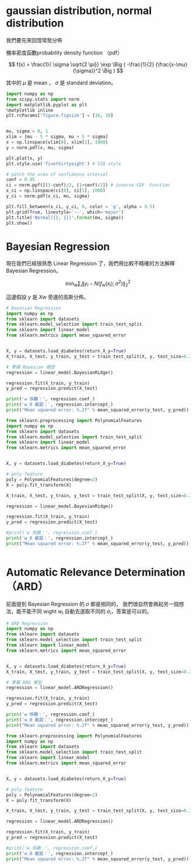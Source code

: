 <script src="https://cdn.mathjax.org/mathjax/latest/MathJax.js?config=TeX-AMS-MML_HTMLorMML" type="text/javascript"></script>
<script type="text/x-mathjax-config">
MathJax.Hub.Config({
    tex2jax: {
    inlineMath: [ ["$","$"], ["\(","\)"] ],
    processEscapes: true
    }
});
</script>



# gaussian distribution, normal distribution
我們要先來回憶常態分佈 <br>

機率密度函數probability density function （pdf）

$$
f(x) = \frac{1}{ \sigma \sqrt{2 \pi}} \exp \Big ( -\frac{1}{2} (\frac{x-\mu}{\sigma})^2 \Big )
$$

其中的 $\mu$ 是 mean ， $\sigma$ 是 standard deviation。 



```python 
import numpy as np
from scipy.stats import norm
import matplotlib.pyplot as plt
%matplotlib inline
plt.rcParams['figure.figsize'] = [10, 10]


mu, sigma = 0, 1
xlim = [mu - 5 * sigma, mu + 5 * sigma]
x = np.linspace(xlim[0], xlim[1], 1000)
y = norm.pdf(x, mu, sigma)

plt.plot(x, y)
plt.style.use('fivethirtyeight') # 538 style

# patch the area of confidence interval
conf = 0.95
ci = norm.ppf([(1-conf)/2, (1+conf)/2]) # inverse CDF　function
x_ci = np.linspace(ci[0], ci[1], 1000)
y_ci = norm.pdf(x_ci, mu, sigma)

plt.fill_between(x_ci, y_ci, 0, color = 'g', alpha = 0.5)
plt.grid(True, linestyle='--', which='major')
plt.title('Normal({}, {})'.format(mu, sigma))
plt.show()
```


# Bayesian Regression

現在我們已經很熟悉 Linear Regression 了，我們用比較不精確的方法解釋 Bayesian Regression。

$$
\min_w \sum_i \| y_i -N(f_w(x_i), \sigma^2) \|_2^2
$$

這邊假設 $y$ 是 $Xw$ 旁邊的高斯分佈。



```python 
# Bayesian Regression
import numpy as np
from sklearn import datasets
from sklearn.model_selection import train_test_split
from sklearn import linear_model
from sklearn.metrics import mean_squared_error


X, y = datasets.load_diabetes(return_X_y=True)
X_train, X_test, y_train, y_test = train_test_split(X, y, test_size=0.2, random_state=87)

# 準備 Bayesian 模型
regression = linear_model.BayesianRidge()

regression.fit(X_train, y_train)
y_pred = regression.predict(X_test)

print('w 係數：', regression.coef_)
print('w_0 截距：', regression.intercept_)
print("Mean squared error: %.2f" % mean_squared_error(y_test, y_pred))
```


```python 
from sklearn.preprocessing import PolynomialFeatures
import numpy as np
from sklearn import datasets
from sklearn.model_selection import train_test_split
from sklearn import linear_model
from sklearn.metrics import mean_squared_error


X, y = datasets.load_diabetes(return_X_y=True)

# poly feature
poly = PolynomialFeatures(degree=2)
X = poly.fit_transform(X)

X_train, X_test, y_train, y_test = train_test_split(X, y, test_size=0.2, random_state=87)

regression = linear_model.BayesianRidge()

regression.fit(X_train, y_train)
y_pred = regression.predict(X_test)

#print('w 係數：', regression.coef_)
print('w_0 截距：', regression.intercept_)
print("Mean squared error: %.2f" % mean_squared_error(y_test, y_pred))



```


# Automatic Relevance Determination （ARD）

前面提到 Bayesian Regression 的 $\sigma$ 都是相同的，
我們很自然會興起另一個想法，能不能不同 wight $w_i$ 自動去選取不同的 $\sigma_i$，答案是可以的。



```python 
# ARD Regression
import numpy as np
from sklearn import datasets
from sklearn.model_selection import train_test_split
from sklearn import linear_model
from sklearn.metrics import mean_squared_error


X, y = datasets.load_diabetes(return_X_y=True)
X_train, X_test, y_train, y_test = train_test_split(X, y, test_size=0.2, random_state=87)

# 準備 ARD 模型
regression = linear_model.ARDRegression()

regression.fit(X_train, y_train)
y_pred = regression.predict(X_test)

print('w 係數：', regression.coef_)
print('w_0 截距：', regression.intercept_)
print("Mean squared error: %.2f" % mean_squared_error(y_test, y_pred))

```


```python 
from sklearn.preprocessing import PolynomialFeatures
import numpy as np
from sklearn import datasets
from sklearn.model_selection import train_test_split
from sklearn import linear_model
from sklearn.metrics import mean_squared_error


X, y = datasets.load_diabetes(return_X_y=True)

# poly feature
poly = PolynomialFeatures(degree=2)
X = poly.fit_transform(X)

X_train, X_test, y_train, y_test = train_test_split(X, y, test_size=0.2, random_state=87)

regression = linear_model.ARDRegression()

regression.fit(X_train, y_train)
y_pred = regression.predict(X_test)

#print('w 係數：', regression.coef_)
print('w_0 截距：', regression.intercept_)
print("Mean squared error: %.2f" % mean_squared_error(y_test, y_pred))

```
